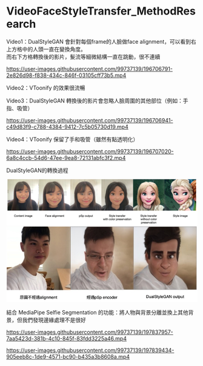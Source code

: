 # VideoFaceStyleTransfer_MethodResearch




Video1：DualStyleGAN 會針對每個frame的人臉做face alignment，可以看到右上方格中的人頭一直在變換角度。<br>
而右下方格轉換後的影片，髮流等細微結構一直在跳動，很不連續<br>

https://user-images.githubusercontent.com/99737139/196706791-2e826d98-f838-434c-846f-03105cff73b5.mp4

Video2：VToonify 的效果很流暢<br>




Video3：DualStyleGAN 轉換後的影片會忽略人臉周圍的其他部位（例如：手指、吸管）<br>

https://user-images.githubusercontent.com/99737139/196706941-c49d83f9-c788-4384-9412-7c5b05730d19.mp4

Video4：VToonify 保留了手和吸管（雖然有點透明化）<br>

https://user-images.githubusercontent.com/99737139/196707020-6a8c4ccb-54d6-47ee-9ea8-72131abfc3f2.mp4


DualStyleGAN的轉換過程 <br>
<div align=center>
<img src="data/dualstylegan.jpg" width=1000>
</div>

<img src="data/dualstylegan_without_alignment.jpg" width=800>

結合 MediaPipe Selfie Segmentation 的功能：將人物與背景分離並換上其他背景，但我們發現邊緣處理不是很好

https://user-images.githubusercontent.com/99737139/197837957-7aa5423d-381b-4c10-845f-83fdd3225a46.mp4

https://user-images.githubusercontent.com/99737139/197839434-905eeb8c-1de9-4571-bc90-b435a3b8608a.mp4

